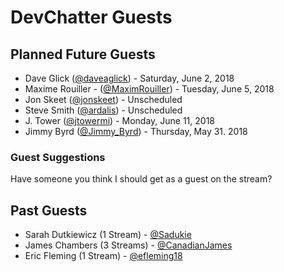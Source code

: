 # DevChatter Guests

## Planned Future Guests

 - Dave Glick ([@daveaglick](https://twitter.com/daveaglick)) - Saturday, June 2, 2018
 - Maxime Rouiller - ([@MaximRouiller](https://twitter.com/MaximRouiller)) - Tuesday, June 5, 2018
 - Jon Skeet ([@jonskeet](https://twitter.com/jonskeet)) - Unscheduled
 - Steve Smith ([@ardalis](https://twitter.com/ardalis)) - Unscheduled
 - J. Tower ([@jtowermi](https://twitter.com/jtowermi)) - Monday, June 11, 2018
 - Jimmy Byrd ([@Jimmy_Byrd](https://twitter.com/Jimmy_Byrd)) - Thursday, May 31. 2018
 
### Guest Suggestions

Have someone you think I should get as a guest on the stream?

## Past Guests

 - Sarah Dutkiewicz (1 Stream) - [@Sadukie](https://twitter.com/sadukie)
 - James Chambers (3 Streams) - [@CanadianJames](https://twitter.com/CanadianJames)
 - Eric Fleming (1 Stream) - [@efleming18](https://twitter.com/efleming18)

